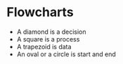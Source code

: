 # Flowcharts

- A diamond is a decision
- A square is a process
- A trapezoid is data
- An oval or a circle is start and end
